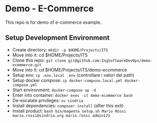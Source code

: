 # Demo - E-Commerce

This repo is for demo of e-commerce example.

## Setup Development Environment

- Create directory: `mkdir -p $HOME/Projects/ITS`
- Move into it: cd $HOME/Projects/ITS
- Clone this repo: `git clone git@github.com:IngSoftwareDevOps/demo-ecommerce.git`
- Move into it: cd $HOME/Projects/ITS/demo-ecommerce
- Setup env: `cp .env.local .env` (controllare i valori dei path)
- Setup docker compose: `cp docker-compose.local.yml docker-compose.yml`
- Start environment: `docker-compose up -d`
- Enter into container: `docker exec -it demo-ecommerce bash`
- De-escalate privileges: `su sindria`
- Install dependencies: `composer install` (after this exit)
- Install product: `bash bin/magento_setup.sh Mario Rossi mario.rossi@sindria.org mario.rossi admin123`
